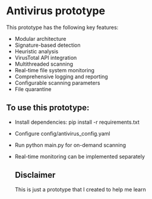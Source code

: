 # Antivirus prototype 

 This prototype has the following key features:
- Modular architecture
- Signature-based detection
- Heuristic analysis
- VirusTotal API integration
- Multithreaded scanning
- Real-time file system monitoring
- Comprehensive logging and reporting
- Configurable scanning parameters
- File quarantine

## To use this prototype:
- Install dependencies: pip install -r requirements.txt
- Configure config/antivirus_config.yaml
- Run python main.py for on-demand scanning
- Real-time monitoring can be implemented separately

  ## Disclaimer
  This is just a prototype that I created to help me learn
